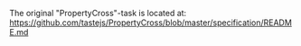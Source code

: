 
The original "PropertyCross"-task is located at:
https://github.com/tastejs/PropertyCross/blob/master/specification/README.md
